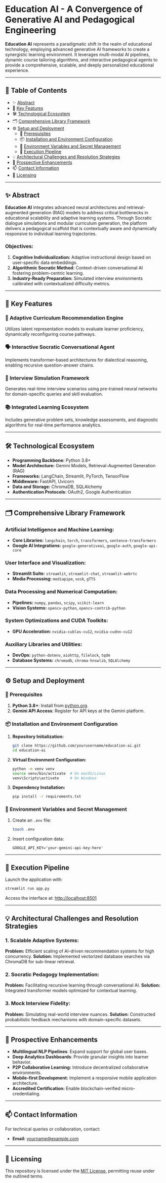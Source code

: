 
# **Education AI - A Convergence of Generative AI and Pedagogical Engineering**

**Education AI** represents a paradigmatic shift in the realm of educational technology, employing advanced generative AI frameworks to create a synergistic learning environment. It leverages multi-modal AI pipelines, dynamic course tailoring algorithms, and interactive pedagogical agents to provide a comprehensive, scalable, and deeply personalized educational experience.

---

## 📜 **Table of Contents**
- ✨ [Abstract](#abstract)
- 🚀 [Key Features](#key-features)
- 🛠️ [Technological Ecosystem](#technological-ecosystem)
- 🗂️ [Comprehensive Library Framework](#comprehensive-library-framework)
- ⚙️ [Setup and Deployment](#setup-and-deployment)
  - 🔧 [Prerequisites](#prerequisites)
  - 📦 [Installation and Environment Configuration](#installation-and-environment-configuration)
  - 🔐 [Environment Variables and Secret Management](#environment-variables-and-secret-management)
  - 🏃 [Execution Pipeline](#execution-pipeline)
- 💡 [Architectural Challenges and Resolution Strategies](#architectural-challenges-and-resolution-strategies)
- 🔮 [Prospective Enhancements](#prospective-enhancements)
- 📫 [Contact Information](#contact-information)
- 📄 [Licensing](#licensing)

---

## ✨ **Abstract**
**Education AI** integrates advanced neural architectures and retrieval-augmented generation (RAG) models to address critical bottlenecks in educational scalability and adaptive learning systems. Through Socratic dialogue simulations and modular curriculum generation, the platform delivers a pedagogical scaffold that is contextually aware and dynamically responsive to individual learning trajectories.

### Objectives:
1. **Cognitive Individualization:** Adaptive instructional design based on user-specific data embeddings.
2. **Algorithmic Socratic Method:** Context-driven conversational AI fostering problem-centric learning.
3. **Industry-Ready Preparation:** Simulated interview environments calibrated with contextualized difficulty metrics.

---

## 🚀 **Key Features**
### 🎯 **Adaptive Curriculum Recommendation Engine**
Utilizes latent representation models to evaluate learner proficiency, dynamically reconfiguring course pathways.

### 🗣️ **Interactive Socratic Conversational Agent**
Implements transformer-based architectures for dialectical reasoning, enabling recursive question-answer chains.

### 💼 **Interview Simulation Framework**
Generates real-time interview scenarios using pre-trained neural networks for domain-specific queries and skill evaluation.

### 📚 **Integrated Learning Ecosystem**
Includes generative problem sets, knowledge assessments, and diagnostic algorithms for real-time performance analytics.

---

## 🛠️ **Technological Ecosystem**
- **Programming Backbone:** Python 3.8+
- **Model Architecture:** Gemini Models, Retrieval-Augmented Generation (RAG)
- **Frameworks:** LangChain, Streamlit, PyTorch, TensorFlow
- **Middleware:** FastAPI, Uvicorn
- **Data and Storage:** ChromaDB, SQLAlchemy
- **Authentication Protocols:** OAuth2, Google Authentication

---

## 🗂️ **Comprehensive Library Framework**
### **Artificial Intelligence and Machine Learning:**
- **Core Libraries:** `langchain`, `torch`, `transformers`, `sentence-transformers`
- **Google AI Integrations:** `google-generativeai`, `google-auth`, `google-api-core`

### **User Interface and Visualization:**
- **Streamlit Suite:** `streamlit`, `streamlit-chat`, `streamlit-webrtc`
- **Media Processing:** `mediapipe`, `vosk`, `gTTS`

### **Data Processing and Numerical Computation:**
- **Pipelines:** `numpy`, `pandas`, `scipy`, `scikit-learn`
- **Vision Systems:** `opencv-python`, `opencv-contrib-python`

### **System Optimizations and CUDA Toolkits:**
- **GPU Acceleration:** `nvidia-cublas-cu12`, `nvidia-cudnn-cu12`

### **Auxiliary Libraries and Utilities:**
- **DevOps:** `python-dotenv`, `aiohttp`, `filelock`, `tqdm`
- **Database Systems:** `chromadb`, `chroma-hnswlib`, `SQLAlchemy`

---

## ⚙️ **Setup and Deployment**

### 🔧 **Prerequisites**
1. **Python 3.8+**: Install from [python.org](https://python.org).
2. **Gemini API Access**: Register for API keys at the Gemini platform.

### 📦 **Installation and Environment Configuration**
1. **Repository Initialization:**
   ```bash
   git clone https://github.com/yourusername/education-ai.git
   cd education-ai
   ```
2. **Virtual Environment Configuration:**
   ```bash
   python -m venv venv
   source venv/bin/activate  # On macOS/Linux
   venv\Scripts\activate     # On Windows
   ```
3. **Dependency Installation:**
   ```bash
   pip install -r requirements.txt
   ```

### 🔐 **Environment Variables and Secret Management**
1. Create an `.env` file:
   ```bash
   touch .env
   ```
2. Insert configuration data:
   ```plaintext
   GOOGLE_API_KEY='your-gemini-api-key-here'
   ```

---

## 🏃 **Execution Pipeline**
Launch the application with:
```bash
streamlit run app.py
```
Access the interface at: [http://localhost:8501](http://localhost:8501)

---

## 💡 **Architectural Challenges and Resolution Strategies**

### 1. **Scalable Adaptive Systems:**
   **Problem:** Efficient scaling of AI-driven recommendation systems for high concurrency.
   **Solution:** Implemented vectorized database searches via ChromaDB for sub-linear retrieval.

### 2. **Socratic Pedagogy Implementation:**
   **Problem:** Facilitating recursive learning through conversational AI.
   **Solution:** Integrated transformer models optimized for contextual learning.

### 3. **Mock Interview Fidelity:**
   **Problem:** Simulating real-world interview nuances.
   **Solution:** Constructed probabilistic feedback mechanisms with domain-specific datasets.

---

## 🔮 **Prospective Enhancements**
- **Multilingual NLP Pipelines**: Expand support for global user bases.
- **Deep Analytics Dashboards**: Provide granular insights into learner behavior.
- **P2P Collaborative Learning:** Introduce decentralized collaborative environments.
- **Mobile-first Development:** Implement a responsive mobile application architecture.
- **Accredited Certification:** Enable blockchain-verified micro-credentialing.

---

## 📫 **Contact Information**
For technical queries or collaboration, contact:
- **Email:** yourname@example.com

---

## 📄 **Licensing**
This repository is licensed under the [MIT License](LICENSE), permitting reuse under the outlined terms.
